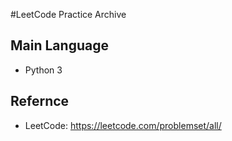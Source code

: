#LeetCode Practice Archive
## Main Language
- Python 3

## Refernce
- LeetCode: <https://leetcode.com/problemset/all/>

